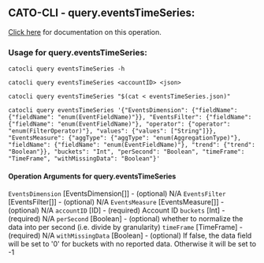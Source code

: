 
## CATO-CLI - query.eventsTimeSeries:
[Click here](https://api.catonetworks.com/documentation/#query-eventsTimeSeries) for documentation on this operation.

### Usage for query.eventsTimeSeries:

`catocli query eventsTimeSeries -h`

`catocli query eventsTimeSeries <accountID> <json>`

`catocli query eventsTimeSeries "$(cat < eventsTimeSeries.json)"`

`catocli query eventsTimeSeries '{"EventsDimension": {"fieldName": {"fieldName": "enum(EventFieldName)"}}, "EventsFilter": {"fieldName": {"fieldName": "enum(EventFieldName)"}, "operator": {"operator": "enum(FilterOperator)"}, "values": {"values": ["String"]}}, "EventsMeasure": {"aggType": {"aggType": "enum(AggregationType)"}, "fieldName": {"fieldName": "enum(EventFieldName)"}, "trend": {"trend": "Boolean"}}, "buckets": "Int", "perSecond": "Boolean", "timeFrame": "TimeFrame", "withMissingData": "Boolean"}'`

#### Operation Arguments for query.eventsTimeSeries ####
`EventsDimension` [EventsDimension[]] - (optional) N/A 
`EventsFilter` [EventsFilter[]] - (optional) N/A 
`EventsMeasure` [EventsMeasure[]] - (optional) N/A 
`accountID` [ID] - (required) Account ID 
`buckets` [Int] - (required) N/A 
`perSecond` [Boolean] - (optional) whether to normalize the data into per second (i.e. divide by granularity) 
`timeFrame` [TimeFrame] - (required) N/A 
`withMissingData` [Boolean] - (optional) If false, the data field will be set to '0' for buckets with no reported data. Otherwise it will be set to -1 
